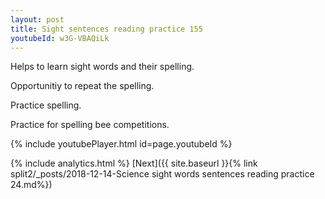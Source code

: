 ```yaml
---
layout: post
title: Sight sentences reading practice 155
youtubeId: w3G-VBAQiLk
---
```

 
 
Helps to learn sight words and their spelling.

Opportunitiy to repeat the spelling. 

Practice spelling. 
 
Practice for spelling bee competitions. 
 
{% include youtubePlayer.html id=page.youtubeId %}
 
 
{% include analytics.html %} 
[Next]({{ site.baseurl }}{% link  split2/_posts/2018-12-14-Science sight words sentences reading practice 24.md%})
 
